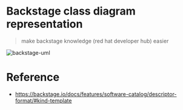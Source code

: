 # Backstage class diagram representation
> make backstage knowledge (red hat developer hub) easier

![backstage-uml](http://www.plantuml.com/plantuml/proxy?cache=no&src=https://raw.githubusercontent.com/jovemfelix/backstage-catalog-model/master/docs/uml-en_US.iuml)


# Reference
* https://backstage.io/docs/features/software-catalog/descriptor-format/#kind-template